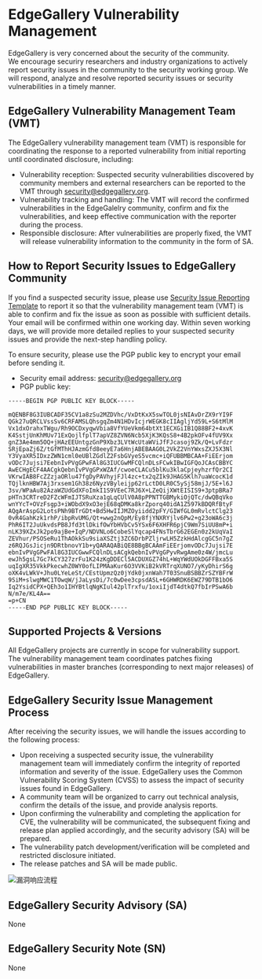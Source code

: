 # EdgeGallery Vulnerability Management

EdgeGallery is very concerned about the security of the community.<br>
We encourage securiry researchers and industry organizations to actively report security issues in the community to the security working group. We will respond, analyze and resolve reported security issues or security vulnerabilities in a timely manner.

## EdgeGallery Vulnerability Management Team (VMT)

The EdgeGallery vulnerability management team (VMT) is responsible for coordinating the response to a reported vulnerability from initial reporting until coordinated disclosure, including:
+ Vulnerability reception: Suspected security vulnerabilities discovered by community members and external researchers can be reported to the VMT through <security@edgegallery.org>.
+ Vulnerability tracking and handling: The VMT will record the confirmed vulnerabilities in the EdgeGalelry community, confirm and fix the vulnerabilities, and keep effective communication with the reporter during the process.
+ Responsible disclosure: After vulnerabilities are properly fixed, the VMT will release vulnerability information to the community in the form of SA.

## How to Report Security Issues to EdgeGallery Community

If you find a suspected security issue, please use [Security Issue Reporting Template](https://gitee.com/edgegallery/community/blob/master/Security%20WG/Security%20Issue%20Reporting%20Template.md) to report it so that the vulnerability management team (VMT) is able to confirm and fix the issue as soon as possible with sufficient details.
Your email will be confirmed within one working day.
Within seven working days, we will provide more detailed replies to your suspected security issues and provide the next-step handling policy.

To ensure security, please use the PGP public key to encrypt your email before sending it.

- Security email address: <security@edgegallery.org>
- PGP public key:

```
-----BEGIN PGP PUBLIC KEY BLOCK-----

mQENBF8G3IUBCADF35CV1a8zSu2MZDVhc/VxDtKxX5swTOL0jsNIAvDrZX9rYI9F
QGk27uQRCLVssSv6CRFAMSLQhsgqZm4N1HDvIcjrWEGK8cIIAgljYd59L+S6tMlM
Vx1dxOrahxTWgu/Rh9OCDxyqwVbia8VfYUeVkm64btXt1ECXGiIB1Q88BF2+4xvK
K4SstjUnKhMUv71ExQojlfplT7apVZ8ZVN6Ncb5XjK3KQsS8+4B2pkOFv4fUV9Xx
gnZ3Ae4mm5OQ+jHAzEEUntgzGnP9Xbz3LVtWcUtaWViJfFJcasoj9Zk/Q+LvFdzr
SRjEpaZj6Z/tGfMThHJAzmGfd8eeyE7a6HnjABEBAAG0L2VkZ2VnYWxsZXJ5X3Nl
Y3VyaXR5IDxzZWN1cml0eUBlZGdlZ2FsbGVyeS5vcmc+iQFUBBMBCAA+FiEErjom
vODc7Jujsi7EebnIvPVgGPwFAl8G3IUCGwMFCQlnDLsFCwkIBwIGFQoJCAsCBBYC
AwECHgECF4AACgkQebnIvPVgGPxWZAf/cwoeCLACu5blKu3klaCpjeyhzrfQr2CI
VKrwIAB8FcZZzjaORlu47fgDyPAVhyjFJl4zc+tx2qZIk9JHAG5Klh7uaWcocK1d
TQjlknHBW7Aj3rxsem1Gh38z6NyzVByleijp62rLctD0LR0C5ySj58mjJ/5E+l6J
3sv/WPaAu82AzaWZUdGdXFoImkI1S9VEeC7RJ6X+LZeQijXWtEISIS9+3ptpBRa7
pHTn3CRTreD2FZcWFmIJTSRuXza1gLqCUlV0A8pPPNTTGBMykiOjQTc/dwQBqVko
wnYYcT+OVzFsgp3+iWObdX9xO3ejE68qDMKa8krZporq40idA1Z597kBDQRfBtyF
AQgArAspG2LotsPNh9BTrGDt+Bd5HwIIJMZOyiidd2pFY/GIWfGL0mRvlctClg23
0vR4GahKzk1rhP/ibpRvUMG/Qt+wwg2nQpM/Ey8fjYNXRYjlv6Pw2+g23oWA6c3j
PhR6IT2JuUkvdsPB8Jfd3tlDkifOwYbHVbCv5YSx6F6XHFR6pjC9Wm7SiUU8mP+i
nLK39XZxJk2po9ajBe+IqP/NDVNLo6CobeSlYqcap4FNsTbrG62EGEn0z2kUqVaI
ZEVhur/PSOSeRu1ThAOkkSu9siaXSZtj3ZC6DrbPZljrwLH5ZzkHdAlcgGC5n7gZ
z6RQJGsJicjn9DRtbnovY1b+yQARAQABiQE8BBgBCAAmFiEErjomvODc7Jujsi7E
ebnIvPVgGPwFAl8G3IUCGwwFCQlnDLsACgkQebnIvPVgGPyvRwgAme0z4W/jmcLu
ewJh5gsL7Gc7kCY327zrFu1K24zKgDDECl5ACDUXGZ74hL+WqYWdUOkDGFFBxa5S
uqIgXR35VkkPkecwhZ0WY0ofLIPMAaKur6O3VVKiB2kVRTrqXUNO7/yKyDhirS6g
oXK4vLWkV+Jhu0LYeLeSt/CEstUpmzQz0jYdk0jxnWah7T03SnuBSBBZrSZYBFrW
9SiM+slwgMWC1TOwqW/jJaLysDi/7c0wDee3cpsdASL+6GHWRDK6EWZ79DTB1bO6
Iq2YsidCPX+QEh3o1IHYBtlqNgKIul42plTrxfu/1oxiIjdT4dtkQ7fbIrPSwA6b
N/m7e/KL4A==
=p+CN
-----END PGP PUBLIC KEY BLOCK-----
```

## Supported Projects & Versions

All EdgeGallery projects are currently in scope for vulnerability support.<br>
The vulnerability management team coordinates patches fixing vulnerabilities in master branches (corresponding to next major releases) of EdgeGallery.

## EdgeGallery Security Issue Management Process

After receiving the security issues, we will handle the issues according to the following process:
- Upon receiving a suspected security issue, the vulnerability management team will immediately confirm the integrity of reported information and severity of the issue. EdgeGallery uses the Common Vulnerability Scoring System (CVSS) to assess the impact of security issues found in EdgeGallery.
- A community team will be organized to carry out technical analysis, confirm the details of the issue, and provide analysis reports.
- Upon confirming the vulnerability and completing the application for CVE, the vulnerability will be communicated, the subsequent fixing and release plan applied accordingly, and the security advisory (SA) will be prepared.
- The vulnerability patch development/verification will be completed and restricted disclosure initiated.
- The release patches and SA will be made public.

![漏洞响应流程](https://images.gitee.com/uploads/images/2020/0708/145006_9618d8f3_7520247.png "vul-res.png")

## EdgeGallery Security Advisory (SA)

None

## EdgeGallery Security Note (SN)

None